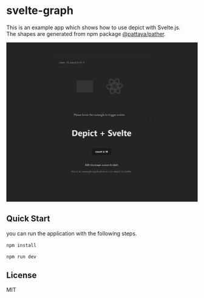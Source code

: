 # svelte-graph

This is an example app which shows how to use depict with Svelte.js.  
The shapes are generated from npm package [@pattaya/pather](github.com/challenai/pather).

![example application](docs/images/svelte-depict.png)

## Quick Start 

you can run the application with the following steps.

```shell
npm install
```

```shell
npm run dev
```

## License

MIT